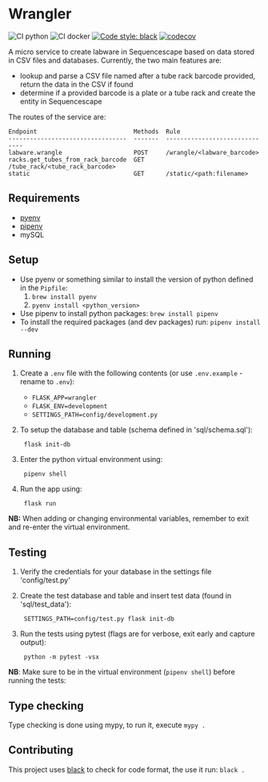 # Wrangler

![CI python](https://github.com/sanger/wrangler/workflows/CI%20python/badge.svg)
![CI docker](https://github.com/sanger/wrangler/workflows/CI%20docker/badge.svg)
[![Code style: black](https://img.shields.io/badge/code%20style-black-000000.svg)](https://github.com/psf/black)
[![codecov](https://codecov.io/gh/sanger/wrangler/branch/develop/graph/badge.svg)](https://codecov.io/gh/sanger/wrangler)

A micro service to create labware in Sequencescape based on data stored in CSV files and databases.
Currently, the two main features are:

* lookup and parse a CSV file named after a tube rack barcode provided, return the data in the CSV
if found
* determine if a provided barcode is a plate or a tube rack and create the entity in Sequencescape

The routes of the service are:

    Endpoint                           Methods  Rule
    ---------------------------------  -------  ------------------------------
    labware.wrangle                    POST     /wrangle/<labware_barcode>
    racks.get_tubes_from_rack_barcode  GET      /tube_rack/<tube_rack_barcode>
    static                             GET      /static/<path:filename>

## Requirements

* [pyenv](https://github.com/pyenv/pyenv)
* [pipenv](https://pipenv.pypa.io/en/latest/)
* mySQL

## Setup

* Use pyenv or something similar to install the version of python
defined in the `Pipfile`:
  1. `brew install pyenv`
  2. `pyenv install <python_version>`
* Use pipenv to install python packages: `brew install pipenv`
* To install the required packages (and dev packages) run: `pipenv install --dev`

## Running

1. Create a `.env` file with the following contents (or use `.env.example` - rename to `.env`):
    * `FLASK_APP=wrangler`
    * `FLASK_ENV=development`
    * `SETTINGS_PATH=config/development.py`
1. To setup the database and table (schema defined in 'sql/schema.sql'):

        flask init-db

1. Enter the python virtual environment using:

        pipenv shell

1. Run the app using:

        flask run

__NB:__ When adding or changing environmental variables, remember to exit and re-enter the virtual
environment.

## Testing

1. Verify the credentials for your database in the settings file 'config/test.py'
1. Create the test database and table and insert test data (found in 'sql/test_data'):

        SETTINGS_PATH=config/test.py flask init-db

1. Run the tests using pytest (flags are for verbose, exit early and capture output):

        python -m pytest -vsx

__NB__: Make sure to be in the virtual environment (`pipenv shell`) before running the tests:

## Type checking

Type checking is done using mypy, to run it, execute `mypy .`

## Contributing

This project uses [black](https://github.com/psf/black) to check for code format, the use it run:
`black .`
